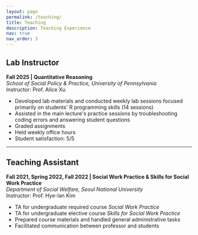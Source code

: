 ```yaml
---
layout: page
permalink: /teaching/
title: Teaching
description: Teaching Experience
nav: true
nav_order: 3
---
```


## Lab Instructor

**Fall 2025 | Quantitative Reasoning**  
*School of Social Policy & Practice, University of Pennsylvania*  
Instructor: Prof. Alice Xu

- Developed lab materials and conducted weekly lab sessions focused primarily on students' R programming skills (14 sessions)
- Assisted in the main lecture's practice sessions by troubleshooting coding errors and answering student questions
- Graded assignments
- Held weekly office hours
- Student satisfaction: 5/5

---

## Teaching Assistant

**Fall 2021, Spring 2022, Fall 2022 | Social Work Practice & Skills for Social Work Practice**  
*Department of Social Welfare, Seoul National University*  
Instructor: Prof. Hye-lan Kim

- TA for undergraduate required course *Social Work Practice*
- TA for undergraduate elective course *Skills for Social Work Practice*
- Prepared course materials and handled general administrative tasks
- Facilitated communication between professor and students
